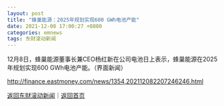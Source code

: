 ```yaml
---
layout: post
title: "蜂巢能源：2025年规划实现600 GWh电池产能"
date: 2021-12-08 17:00:27 +0800
categories: emnews
tags: 东财滚动新闻
---
```


12月8日，蜂巢能源董事长兼CEO杨红新在公司电池日上表示，蜂巢能源在2025年规划实现600 GWh电池产能。（界面新闻）

<http://finance.eastmoney.com/news/1354,202112082207246246.html>

[返回东财滚动新闻](//finews.withounder.com/emnews/)｜[返回首页](//finews.withounder.com/)